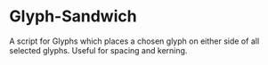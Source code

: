# Glyph-Sandwich
A script for Glyphs which places a chosen glyph on either side of all selected glyphs. Useful for spacing and kerning.

